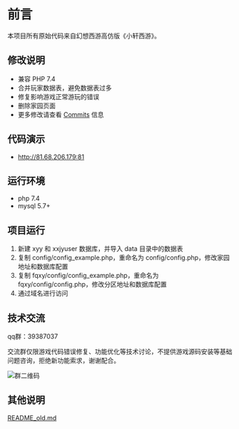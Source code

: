 # 前言
本项目所有原始代码来自幻想西游高仿版《小轩西游》。

## 修改说明
 - 兼容 PHP 7.4
 - 合并玩家数据表，避免数据表过多
 - 修复影响游戏正常游玩的错误
 - 删除家园页面
 - 更多修改请查看 [Commits](https://github.com/zither/xiyou/commits/master) 信息
 
## 代码演示
 - http://81.68.206.179:81

## 运行环境
- php 7.4
- mysql 5.7+

## 项目运行
1. 新建 xyy 和 xxjyuser 数据库，并导入 data 目录中的数据表
2. 复制 config/config_example.php，重命名为 config/config.php，修改家园地址和数据库配置
4. 复制 fqxy/config/config_example.php，重命名为 fqxy/config/config.php，修改分区地址和数据库配置
6. 通过域名进行访问

## 技术交流
qq群：39387037

交流群仅限游戏代码错误修复、功能优化等技术讨论，不提供游戏源码安装等基础问题咨询，拒绝新功能索求，谢谢配合。

![群二维码](images/qun.jpg)

## 其他说明
[README_old.md](./README_old.md)
